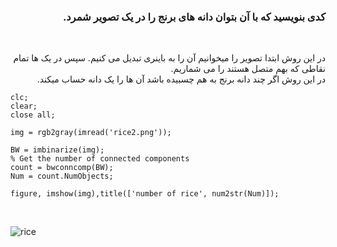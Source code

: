 <div dir="rtl">
  
  ### کدی بنویسید که با آن بتوان دانه های برنج را در یک تصویر شمرد.
  </br>
  
  در این روش ابتدا تصویر را میخوانیم آن را به باینری تبدیل می کنیم. سپس در یک ها تمام نقاطی که بهم متصل هستند را می شماریم.
  </br>
   در این روش اگر چند دانه برنج به هم چسبیده باشد آن ها را یک دانه حساب میکند.
  </br>
  
<div dir="ltr">
  
```
clc;
clear;
close all;

img = rgb2gray(imread('rice2.png'));

BW = imbinarize(img);
% Get the number of connected components
count = bwconncomp(BW);
Num = count.NumObjects;

figure, imshow(img),title(['number of rice', num2str(Num)]);
```
  
  </br>
  
![rice](https://github.com/semnan-university-ai/image-processing-class-002/blob/main/exercises/eveaskari/Extra/rice/rice-count.JPG)

  </div>
  </div>
